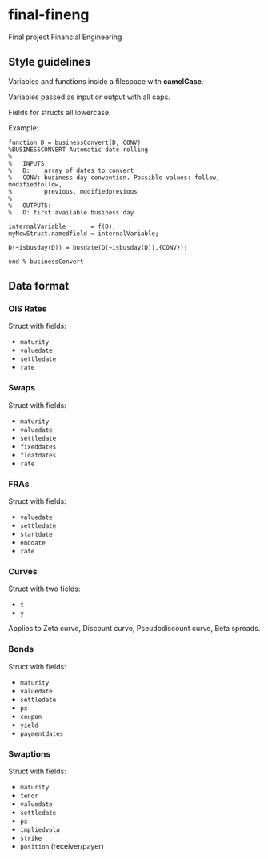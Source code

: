 # final-fineng
Final project Financial Engineering

## Style guidelines

Variables and functions inside a filespace with **camelCase**.

Variables passed as input or output with all caps.

Fields for structs all lowercase.

Example:

```
function D = businessConvert(D, CONV)
%BUSINESSCONVERT Automatic date rolling
%
%   INPUTS:
%   D:    array of dates to convert
%   CONV: business day convention. Possible values: follow, modifiedfollow,
%         previous, modifiedprevious
%
%   OUTPUTS:
%   D: first available business day

internalVariable       = f(D);
myNewStruct.namedfield = internalVariable;

D(~isbusday(D)) = busdate(D(~isbusday(D)),{CONV});

end % businessConvert
```

## Data format

### OIS Rates

Struct with fields:

* `maturity`
* `valuedate`
* `settledate`
* `rate`

### Swaps

Struct with fields:

* `maturity`
* `valuedate`
* `settledate`
* `fixeddates`
* `floatdates`
* `rate`

### FRAs

Struct with fields:

* `valuedate`
* `settledate`
* `startdate`
* `enddate`
* `rate`

### Curves

Struct with two fields:

* `t`
* `y`

Applies to Zeta curve, Discount curve, Pseudodiscount curve, Beta spreads.

### Bonds

Struct with fields:

* `maturity`
* `valuedate`
* `settledate`
* `px`
* `coupon`
* `yield`
* `paymentdates`

### Swaptions

Struct with fields:

* `maturity`
* `tenor`
* `valuedate`
* `settledate`
* `px`
* `impliedvola`
* `strike`
* `position` (receiver/payer)
